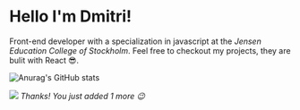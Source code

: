 



# Hello I'm Dmitri!

Front-end developer with a specialization in javascript at the *Jensen Education College of Stockholm*.
Feel free to checkout my projects, they are bulit with React 😎.  

![Anurag's GitHub stats](https://github-readme-stats.vercel.app/api?username=Dmitrinilssonbysell&show_icons=true&theme=radical)


![](https://komarev.com/ghpvc/?username=Dmitrinilssonbysell)
*Thanks! You just added 1 more 😉*



